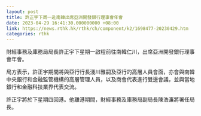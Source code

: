 ```yaml
---
layout: post
title: 許正宇下周一赴南韓出席亞洲開發銀行理事會年會
date: 2023-04-29 16:41:30.000000000 +08:00
link: https://news.rthk.hk/rthk/ch/component/k2/1698477-20230429.htm
categories: rthk
---
```


財經事務及庫務局局長許正宇下星期一啟程前往南韓仁川，出席亞洲開發銀行理事會年會。

局方表示，許正宇期間將與亞行行長淺川雅嗣及亞行的高層人員會面，亦會與南韓中央銀行和金融監管機構的高層管理人員，以及商會代表進行雙邊會議，並與當地銀行和金融科技業界代表交流。
 
許正宇將於下星期四回港。他離港期間，財經事務及庫務局副局長陳浩濂將署任局長。

